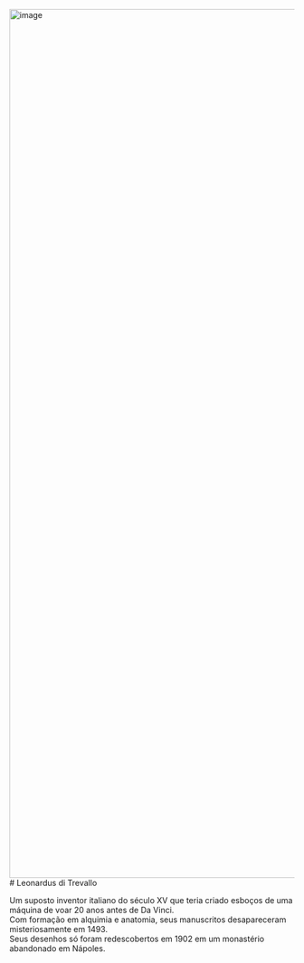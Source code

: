 <img width="1024" height="1536" alt="image" src="https://github.com/user-attachments/assets/1f1c0d07-361f-4c86-8a68-0f7230024f8e" /># Leonardus di Trevallo

Um suposto inventor italiano do século XV que teria criado esboços de uma máquina de voar 20 anos antes de Da Vinci.  
Com formação em alquimia e anatomia, seus manuscritos desapareceram misteriosamente em 1493.  
Seus desenhos só foram redescobertos em 1902 em um monastério abandonado em Nápoles.

